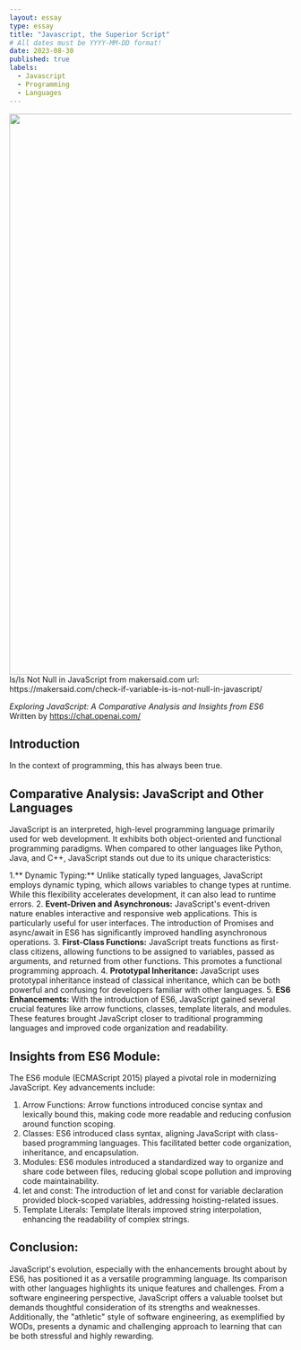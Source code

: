 ```yaml
---
layout: essay
type: essay
title: "Javascript, the Superior Script"
# All dates must be YYYY-MM-DD format!
date: 2023-08-30
published: true
labels:
  - Javascript
  - Programming
  - Languages
---
```


<img width="1000px" class="rounded float-start pe-4" src="https://makersaid.com/wp-content/uploads/2022/10/check-if-variable-is-is-not-null-in-javascript-768x432.jpg">
Is/Is Not Null in JavaScript from makersaid.com url: https://makersaid.com/check-if-variable-is-is-not-null-in-javascript/

*Exploring JavaScript: A Comparative Analysis and Insights from ES6* Written by https://chat.openai.com/

## Introduction

In the context of programming, this has always been true. 

## Comparative Analysis: JavaScript and Other Languages

JavaScript is an interpreted, high-level programming language primarily used for web development. It exhibits both object-oriented and functional programming paradigms. When compared to other languages like Python, Java, and C++, JavaScript stands out due to its unique characteristics:

1.** Dynamic Typing:** Unlike statically typed languages, JavaScript employs dynamic typing, which allows variables to change types at runtime. While this flexibility accelerates development, it can also lead to runtime errors.
2. **Event-Driven and Asynchronous:** JavaScript's event-driven nature enables interactive and responsive web applications. This is particularly useful for user interfaces. The introduction of Promises and async/await in ES6 has significantly improved handling asynchronous operations.
3. **First-Class Functions:** JavaScript treats functions as first-class citizens, allowing functions to be assigned to variables, passed as arguments, and returned from other functions. This promotes a functional programming approach.
4. **Prototypal Inheritance:** JavaScript uses prototypal inheritance instead of classical inheritance, which can be both powerful and confusing for developers familiar with other languages.
5. **ES6 Enhancements:** With the introduction of ES6, JavaScript gained several crucial features like arrow functions, classes, template literals, and modules. These features brought JavaScript closer to traditional programming languages and improved code organization and readability.

## Insights from ES6 Module:

The ES6 module (ECMAScript 2015) played a pivotal role in modernizing JavaScript. Key advancements include:

1. Arrow Functions: Arrow functions introduced concise syntax and lexically bound this, making code more readable and reducing confusion around function scoping.
2. Classes: ES6 introduced class syntax, aligning JavaScript with class-based programming languages. This facilitated better code organization, inheritance, and encapsulation.
3. Modules: ES6 modules introduced a standardized way to organize and share code between files, reducing global scope pollution and improving code maintainability.
4. let and const: The introduction of let and const for variable declaration provided block-scoped variables, addressing hoisting-related issues.
5. Template Literals: Template literals improved string interpolation, enhancing the readability of complex strings.

## Conclusion:

JavaScript's evolution, especially with the enhancements brought about by ES6, has positioned it as a versatile programming language. Its comparison with other languages highlights its unique features and challenges. From a software engineering perspective, JavaScript offers a valuable toolset but demands thoughtful consideration of its strengths and weaknesses. Additionally, the "athletic" style of software engineering, as exemplified by WODs, presents a dynamic and challenging approach to learning that can be both stressful and highly rewarding.
